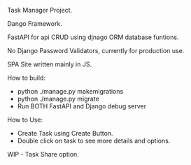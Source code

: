 Task Manager Project.

Dango Framework.

FastAPI for api CRUD using djnago ORM database funtions.

No Django Password Validators, currently for production use.

SPA Site written mainly in JS.

How to build:
- python ./manage.py makemigrations
- python ./manage.py migrate
- Run BOTH FastAPI and Django debug server 

How to Use:
- Create Task using Create Button.
- Double click on task to see more details and options.

WIP - Task Share option.
